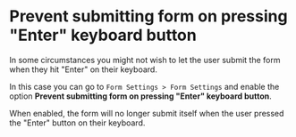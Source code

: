# Prevent submitting form on pressing "Enter" keyboard button

In some circumstances you might not wish to let the user submit the form when they hit "Enter" on their keyboard.

In this case you can go to `Form Settings > Form Settings` and enable the option **Prevent submitting form on pressing "Enter" keyboard button**.

When enabled, the form will no longer submit itself when the user pressed the "Enter" button on their keyboard.
